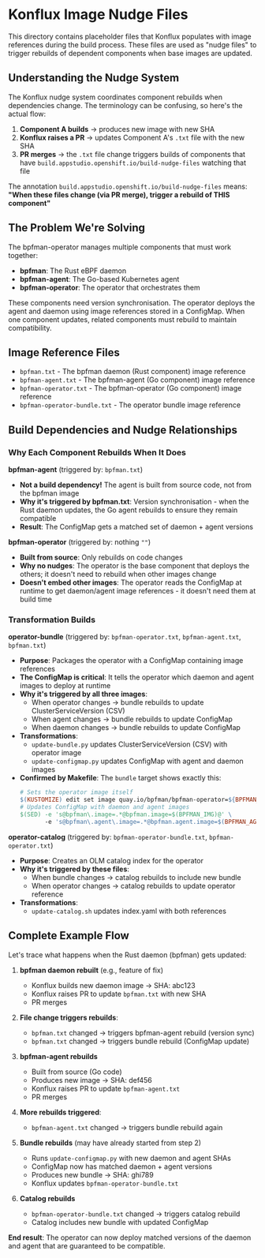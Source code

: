 # Konflux Image Nudge Files

This directory contains placeholder files that Konflux populates with image
references during the build process. These files are used as "nudge files" to
trigger rebuilds of dependent components when base images are updated.

## Understanding the Nudge System

The Konflux nudge system coordinates component rebuilds when dependencies
change. The terminology can be confusing, so here's the actual flow:

1. **Component A builds** → produces new image with new SHA
2. **Konflux raises a PR** → updates Component A's `.txt` file with the new SHA
3. **PR merges** → the `.txt` file change triggers builds of components that
   have `build.appstudio.openshift.io/build-nudge-files` watching that file

The annotation `build.appstudio.openshift.io/build-nudge-files` means:
**"When these files change (via PR merge), trigger a rebuild of THIS component"**

## The Problem We're Solving

The bpfman-operator manages multiple components that must work together:
- **bpfman**: The Rust eBPF daemon
- **bpfman-agent**: The Go-based Kubernetes agent
- **bpfman-operator**: The operator that orchestrates them

These components need version synchronisation. The operator deploys the agent
and daemon using image references stored in a ConfigMap. When one component
updates, related components must rebuild to maintain compatibility.

## Image Reference Files

- `bpfman.txt` - The bpfman daemon (Rust component) image reference
- `bpfman-agent.txt` - The bpfman-agent (Go component) image reference
- `bpfman-operator.txt` - The bpfman-operator (Go component) image reference
- `bpfman-operator-bundle.txt` - The operator bundle image reference

## Build Dependencies and Nudge Relationships

### Why Each Component Rebuilds When It Does

**bpfman-agent** (triggered by: `bpfman.txt`)
- **Not a build dependency!** The agent is built from source code, not from the bpfman image
- **Why it's triggered by bpfman.txt**: Version synchronisation - when the Rust daemon
  updates, the Go agent rebuilds to ensure they remain compatible
- **Result**: The ConfigMap gets a matched set of daemon + agent versions

**bpfman-operator** (triggered by: nothing `""`)
- **Built from source**: Only rebuilds on code changes
- **Why no nudges**: The operator is the base component that deploys the others;
  it doesn't need to rebuild when other images change
- **Doesn't embed other images**: The operator reads the ConfigMap at runtime to
  get daemon/agent image references - it doesn't need them at build time

### Transformation Builds

**operator-bundle** (triggered by: `bpfman-operator.txt`, `bpfman-agent.txt`, `bpfman.txt`)
- **Purpose**: Packages the operator with a ConfigMap containing image references
- **The ConfigMap is critical**: It tells the operator which daemon and agent
  images to deploy at runtime
- **Why it's triggered by all three images**:
  - When operator changes → bundle rebuilds to update ClusterServiceVersion (CSV)
  - When agent changes → bundle rebuilds to update ConfigMap
  - When daemon changes → bundle rebuilds to update ConfigMap
- **Transformations**:
  - `update-bundle.py` updates ClusterServiceVersion (CSV) with operator image
  - `update-configmap.py` updates ConfigMap with agent and daemon images
- **Confirmed by Makefile**: The `bundle` target shows exactly this:
  ```makefile
  # Sets the operator image itself
  $(KUSTOMIZE) edit set image quay.io/bpfman/bpfman-operator=${BPFMAN_OPERATOR_IMG}
  # Updates ConfigMap with daemon and agent images
  $(SED) -e 's@bpfman\.image=.*@bpfman.image=$(BPFMAN_IMG)@' \
         -e 's@bpfman\.agent\.image=.*@bpfman.agent.image=$(BPFMAN_AGENT_IMG)@'
  ```

**operator-catalog** (triggered by: `bpfman-operator-bundle.txt`, `bpfman-operator.txt`)
- **Purpose**: Creates an OLM catalog index for the operator
- **Why it's triggered by these files**:
  - When bundle changes → catalog rebuilds to include new bundle
  - When operator changes → catalog rebuilds to update operator reference
- **Transformations**:
  - `update-catalog.sh` updates index.yaml with both references

## Complete Example Flow

Let's trace what happens when the Rust daemon (bpfman) gets updated:

1. **bpfman daemon rebuilt** (e.g., feature of fix)
   - Konflux builds new daemon image → SHA: abc123
   - Konflux raises PR to update `bpfman.txt` with new SHA
   - PR merges

2. **File change triggers rebuilds**:
   - `bpfman.txt` changed → triggers bpfman-agent rebuild (version sync)
   - `bpfman.txt` changed → triggers bundle rebuild (ConfigMap update)

3. **bpfman-agent rebuilds**
   - Built from source (Go code)
   - Produces new image → SHA: def456
   - Konflux raises PR to update `bpfman-agent.txt`
   - PR merges

4. **More rebuilds triggered**:
   - `bpfman-agent.txt` changed → triggers bundle rebuild again

5. **Bundle rebuilds** (may have already started from step 2)
   - Runs `update-configmap.py` with new daemon and agent SHAs
   - ConfigMap now has matched daemon + agent versions
   - Produces new bundle → SHA: ghi789
   - Konflux updates `bpfman-operator-bundle.txt`

6. **Catalog rebuilds**
   - `bpfman-operator-bundle.txt` changed → triggers catalog rebuild
   - Catalog includes new bundle with updated ConfigMap

**End result**: The operator can now deploy matched versions of the daemon
and agent that are guaranteed to be compatible.
